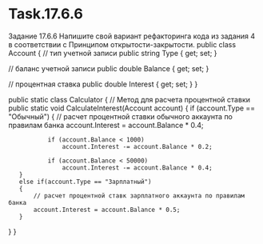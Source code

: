 # Task.17.6.6
Задание 17.6.6 
Напишите свой вариант рефакторинга кода из задания 4 в соответствии с Принципом открытости-закрытости.
public class Account
{
   // тип учетной записи
   public string Type { get; set; }
  
   // баланс учетной записи
   public double Balance { get; set; }
  
   // процентная ставка
   public double Interest { get; set; }
}

public static class Calculator 
{ 
   // Метод для расчета процентной ставки
   public static void CalculateInterest(Account account) 
   { 
       if (account.Type == "Обычный") 
       { 
           // расчет процентной ставки обычного аккаунта по правилам банка
               account.Interest = account.Balance * 0.4;
 
               if (account.Balance < 1000)
                   account.Interest -= account.Balance * 0.2;
              
               if (account.Balance < 50000)
                   account.Interest -= account.Balance * 0.4;
       } 
       else if(account.Type == "Зарплатный") 
       { 
           // расчет процентной ставк зарплатного аккаунта по правилам банка
           account.Interest = account.Balance * 0.5;
       } 
   }
} 
